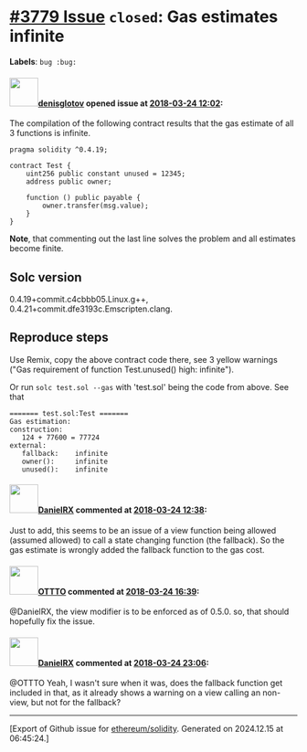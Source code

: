 # [\#3779 Issue](https://github.com/ethereum/solidity/issues/3779) `closed`: Gas estimates infinite
**Labels**: `bug :bug:`


#### <img src="https://avatars.githubusercontent.com/u/24854373?u=4d66290a40e37a6dca0c9ce734069641932639c7&v=4" width="50">[denisglotov](https://github.com/denisglotov) opened issue at [2018-03-24 12:02](https://github.com/ethereum/solidity/issues/3779):

The compilation of the following contract results that the gas estimate of all 3 functions is infinite.
```
pragma solidity ^0.4.19;

contract Test {
    uint256 public constant unused = 12345;
    address public owner;

    function () public payable {
        owner.transfer(msg.value);
    }
}
```
**Note**, that commenting out the last line solves the problem and all estimates become finite.

Solc version 
-------------
0.4.19+commit.c4cbbb05.Linux.g++,
0.4.21+commit.dfe3193c.Emscripten.clang.

Reproduce steps
------------------
Use Remix, copy the above contract code there, see 3 yellow warnings ("Gas requirement of function Test.unused() high: infinite").

Or run `solc test.sol --gas` with 'test.sol' being the code from above. See that
```
======= test.sol:Test =======
Gas estimation:
construction:
   124 + 77600 = 77724
external:
   fallback:    infinite
   owner():     infinite
   unused():    infinite
```


#### <img src="https://avatars.githubusercontent.com/u/16984675?v=4" width="50">[DanielRX](https://github.com/DanielRX) commented at [2018-03-24 12:38](https://github.com/ethereum/solidity/issues/3779#issuecomment-375885497):

Just to add, this seems to be an issue of a view function being allowed (assumed allowed) to call a state changing function (the fallback). So the gas estimate is wrongly added the fallback function to the gas cost.

#### <img src="https://avatars.githubusercontent.com/u/9601008?u=9efd0adfccd16b218a02dcfacc5d23e23529c642&v=4" width="50">[OTTTO](https://github.com/OTTTO) commented at [2018-03-24 16:39](https://github.com/ethereum/solidity/issues/3779#issuecomment-375906421):

@DanielRX, the view modifier is to be enforced as of 0.5.0.  so, that should hopefully fix the issue.

#### <img src="https://avatars.githubusercontent.com/u/16984675?v=4" width="50">[DanielRX](https://github.com/DanielRX) commented at [2018-03-24 23:06](https://github.com/ethereum/solidity/issues/3779#issuecomment-375931463):

@OTTTO Yeah, I wasn't sure when it was, does the fallback function get included in that, as it already shows a warning on a view calling an non-view, but not for the fallback?


-------------------------------------------------------------------------------



[Export of Github issue for [ethereum/solidity](https://github.com/ethereum/solidity). Generated on 2024.12.15 at 06:45:24.]
